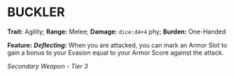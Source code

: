 # BUCKLER

**Trait:** Agility; **Range:** Melee; **Damage:** `dice:d4+4` phy; **Burden:** One-Handed

**Feature:** ***Deflecting:*** When you are attacked, you can mark an Armor Slot to gain a bonus to your Evasion equal to your Armor Score against the attack.

*Secondary Weapon - Tier 3*
